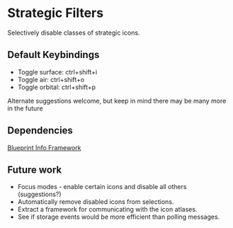 # Strategic Filters

Selectively disable classes of strategic icons.

## Default Keybindings

- Toggle surface: ctrl+shift+i
- Toggle air: ctrl+shift+o
- Toggle orbital: ctrl+shift+p

Alternate suggestions welcome, but keep in mind there may be many more in the future

## Dependencies

[Blueprint Info Framework](https://forums.uberent.com/threads/rel-blueprint-info-framework-v1-4-4.56213/)

## Future work

- Focus modes - enable certain icons and disable all others (suggestions?)
- Automatically remove disabled icons from selections.
- Extract a framework for communicating with the icon atlases.
- See if storage events would be more efficient than polling messages.
